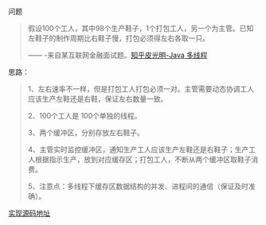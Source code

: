 # 
问题

> 假设100个工人，其中98个生产鞋子，1个打包工人，另一个为主管。已知左鞋子的制作周期比右鞋子慢，打包必须得左右各取一只。
>
> —— -来自某互联网金融面试题。[知乎皮光明-Java 多线程](https://zhuanlan.zhihu.com/p/33588023)

思路：

> 1、左右速率不一样，但是打包工人打包必须一对。主管需要动态协调工人应该生产左鞋还是右鞋，保证左右数量一致。
>
> 2、100个工人是 100个单独的线程。
>
> 3、两个缓冲区，分别存放左右鞋子。
>
> 4、主管实时监控缓冲区，通知生产工人应该生产左鞋还是右鞋子；生产工人根据指示生产，放到对应缓存区；打包工人，不断从两个缓冲区取鞋子消费。
>
> 5、注意点：多线程下缓存区数据结构的并发、进程间的通信（保证及时准确）。

[实现源码地址](https://github.com/hmFight/java/tree/master/thread/problem)